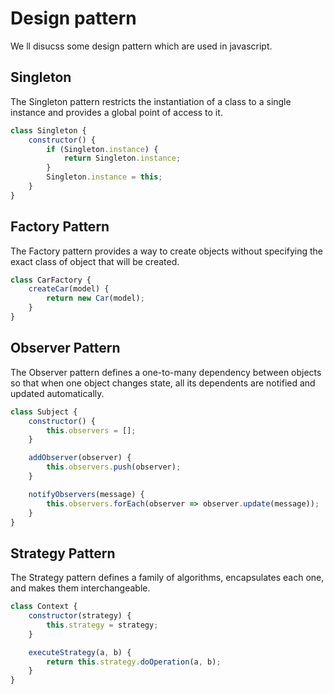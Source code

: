 # Design pattern #

We ll disucss some design pattern which are used in javascript.


## Singleton ##

The Singleton pattern restricts the instantiation of a class to a single instance and provides a global point of access to it.

```javascript
class Singleton {
    constructor() {
        if (Singleton.instance) {
            return Singleton.instance;
        }
        Singleton.instance = this;
    }
}
```

## Factory Pattern ##
The Factory pattern provides a way to create objects without specifying the exact class of object that will be created.

```javascript
class CarFactory {
    createCar(model) {
        return new Car(model);
    }
}
```

## Observer Pattern ##

The Observer pattern defines a one-to-many dependency between objects so that when one object changes state, all its dependents are notified and updated automatically.

```javascript
class Subject {
    constructor() {
        this.observers = [];
    }

    addObserver(observer) {
        this.observers.push(observer);
    }

    notifyObservers(message) {
        this.observers.forEach(observer => observer.update(message));
    }
}
```

## Strategy Pattern ##
The Strategy pattern defines a family of algorithms, encapsulates each one, and makes them interchangeable.

```javascript
class Context {
    constructor(strategy) {
        this.strategy = strategy;
    }

    executeStrategy(a, b) {
        return this.strategy.doOperation(a, b);
    }
}
```